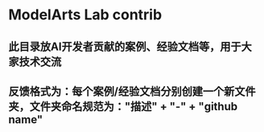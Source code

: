 ﻿# ModelArts Lab contrib

## 此目录放AI开发者贡献的案例、经验文档等，用于大家技术交流

## 反馈格式为：每个案例/经验文档分别创建一个新文件夹，文件夹命名规范为："描述" + "-" + "github name"
